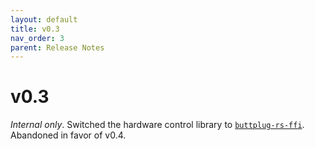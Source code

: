 ```yaml
---
layout: default
title: v0.3
nav_order: 3
parent: Release Notes
---
```


# v0.3

*Internal only*. Switched the hardware control library to [`buttplug-rs-ffi`](https://github.com/buttplugio/buttplug-rs-ffi). Abandoned in favor of v0.4.
